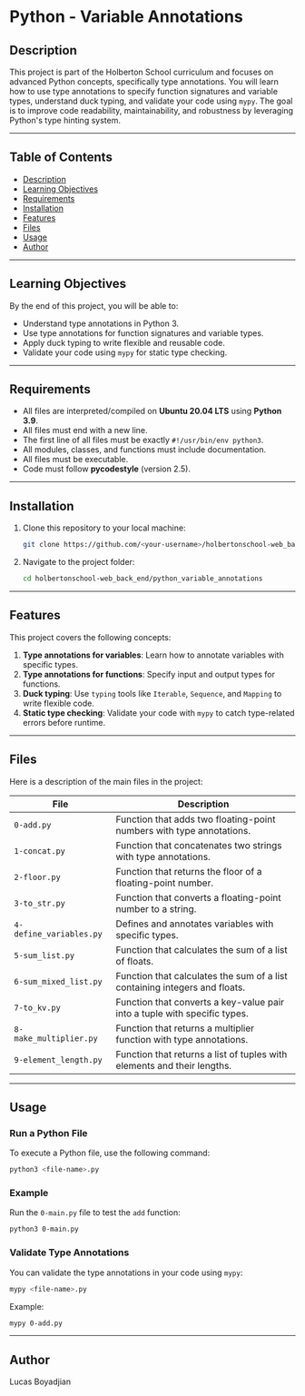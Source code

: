 # Python - Variable Annotations

## Description
This project is part of the Holberton School curriculum and focuses on advanced Python concepts, specifically type annotations. You will learn how to use type annotations to specify function signatures and variable types, understand duck typing, and validate your code using `mypy`. The goal is to improve code readability, maintainability, and robustness by leveraging Python's type hinting system.

---

## Table of Contents
- [Description](#description)
- [Learning Objectives](#learning-objectives)
- [Requirements](#requirements)
- [Installation](#installation)
- [Features](#features)
- [Files](#files)
- [Usage](#usage)
- [Author](#author)

---

## Learning Objectives
By the end of this project, you will be able to:
- Understand type annotations in Python 3.
- Use type annotations for function signatures and variable types.
- Apply duck typing to write flexible and reusable code.
- Validate your code using `mypy` for static type checking.

---

## Requirements
- All files are interpreted/compiled on **Ubuntu 20.04 LTS** using **Python 3.9**.
- All files must end with a new line.
- The first line of all files must be exactly `#!/usr/bin/env python3`.
- All modules, classes, and functions must include documentation.
- All files must be executable.
- Code must follow **pycodestyle** (version 2.5).

---

## Installation
1. Clone this repository to your local machine:
   ```bash
   git clone https://github.com/<your-username>/holbertonschool-web_back_end.git
   ```
2. Navigate to the project folder:
   ```bash
   cd holbertonschool-web_back_end/python_variable_annotations
   ```

---

## Features
This project covers the following concepts:
1. **Type annotations for variables**: Learn how to annotate variables with specific types.
2. **Type annotations for functions**: Specify input and output types for functions.
3. **Duck typing**: Use `typing` tools like `Iterable`, `Sequence`, and `Mapping` to write flexible code.
4. **Static type checking**: Validate your code with `mypy` to catch type-related errors before runtime.

---

## Files
Here is a description of the main files in the project:

| File                           | Description                                                                 |
|--------------------------------|-----------------------------------------------------------------------------|
| `0-add.py`                     | Function that adds two floating-point numbers with type annotations.        |
| `1-concat.py`                  | Function that concatenates two strings with type annotations.               |
| `2-floor.py`                   | Function that returns the floor of a floating-point number.                 |
| `3-to_str.py`                  | Function that converts a floating-point number to a string.                 |
| `4-define_variables.py`        | Defines and annotates variables with specific types.                        |
| `5-sum_list.py`                | Function that calculates the sum of a list of floats.                       |
| `6-sum_mixed_list.py`          | Function that calculates the sum of a list containing integers and floats.   |
| `7-to_kv.py`                   | Function that converts a key-value pair into a tuple with specific types.   |
| `8-make_multiplier.py`         | Function that returns a multiplier function with type annotations.          |
| `9-element_length.py`          | Function that returns a list of tuples with elements and their lengths.     |

---

## Usage
### **Run a Python File**
To execute a Python file, use the following command:
```bash
python3 <file-name>.py
```

### **Example**
Run the `0-main.py` file to test the `add` function:
```bash
python3 0-main.py
```

### **Validate Type Annotations**
You can validate the type annotations in your code using `mypy`:
```bash
mypy <file-name>.py
```

Example:
```bash
mypy 0-add.py
```

---

## Author
Lucas Boyadjian
```